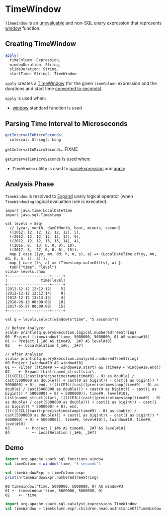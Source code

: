 # TimeWindow

`TimeWindow` is an [unevaluable](Unevaluable.md) and non-SQL unary expression that represents [window](../spark-sql-functions.md#window) function.

## <span id="apply"> Creating TimeWindow

```scala
apply(
  timeColumn: Expression,
  windowDuration: String,
  slideDuration: String,
  startTime: String): TimeWindow
```

`apply` creates a [TimeWindow](#creating-instance) (for the given `timeColumn` expression and the durations and start time [converted to seconds](#getIntervalInMicroSeconds)).

`apply` is used when:

* [window](../spark-sql-functions.md#window) standard function is used

## <span id="getIntervalInMicroSeconds"> Parsing Time Interval to Microseconds

```scala
getIntervalInMicroSeconds(
  interval: String): Long
```

`getIntervalInMicroSeconds`...FIXME

`getIntervalInMicroSeconds` is used when:

* `TimeWindow` utility is used to [parseExpression](#parseExpression) and [apply](#apply)

## Analysis Phase

`TimeWindow` is resolved to [Expand](../logical-operators/Expand.md) unary logical operator (when `TimeWindowing` logical evaluation rule is executed).

```text
import java.time.LocalDateTime
import java.sql.Timestamp

val levels = Seq(
  // (year, month, dayOfMonth, hour, minute, second)
  ((2012, 12, 12, 12, 12, 12), 5),
  ((2012, 12, 12, 12, 12, 14), 9),
  ((2012, 12, 12, 13, 13, 14), 4),
  ((2016, 8,  13, 0, 0, 0), 10),
  ((2017, 5,  27, 0, 0, 0), 15)).
  map { case ((yy, mm, dd, h, m, s), a) => (LocalDateTime.of(yy, mm, dd, h, m, s), a) }.
  map { case (ts, a) => (Timestamp.valueOf(ts), a) }.
  toDF("time", "level")
scala> levels.show
+-------------------+-----+
|               time|level|
+-------------------+-----+
|2012-12-12 12:12:12|    5|
|2012-12-12 12:12:14|    9|
|2012-12-12 13:13:14|    4|
|2016-08-13 00:00:00|   10|
|2017-05-27 00:00:00|   15|
+-------------------+-----+

val q = levels.select(window($"time", "5 seconds"))

// Before Analyzer
scala> println(q.queryExecution.logical.numberedTreeString)
00 'Project [timewindow('time, 5000000, 5000000, 0) AS window#18]
01 +- Project [_1#6 AS time#9, _2#7 AS level#10]
02    +- LocalRelation [_1#6, _2#7]

// After Analyzer
scala> println(q.queryExecution.analyzed.numberedTreeString)
00 Project [window#19 AS window#18]
01 +- Filter ((time#9 >= window#19.start) && (time#9 < window#19.end))
02    +- Expand [List(named_struct(start, ((((CEIL((cast((precisetimestamp(time#9) - 0) as double) / cast(5000000 as double))) + cast(0 as bigint)) - cast(1 as bigint)) * 5000000) + 0), end, (((((CEIL((cast((precisetimestamp(time#9) - 0) as double) / cast(5000000 as double))) + cast(0 as bigint)) - cast(1 as bigint)) * 5000000) + 0) + 5000000)), time#9, level#10), List(named_struct(start, ((((CEIL((cast((precisetimestamp(time#9) - 0) as double) / cast(5000000 as double))) + cast(1 as bigint)) - cast(1 as bigint)) * 5000000) + 0), end, (((((CEIL((cast((precisetimestamp(time#9) - 0) as double) / cast(5000000 as double))) + cast(1 as bigint)) - cast(1 as bigint)) * 5000000) + 0) + 5000000)), time#9, level#10)], [window#19, time#9, level#10]
03       +- Project [_1#6 AS time#9, _2#7 AS level#10]
04          +- LocalRelation [_1#6, _2#7]
```

## Demo

```scala
import org.apache.spark.sql.functions.window
val timeColumn = window('time, "5 seconds")
```

```scala
val timeWindowExpr = timeColumn.expr
println(timeWindowExpr.numberedTreeString)
```

```text
00 timewindow('time, 5000000, 5000000, 0) AS window#3
01 +- timewindow('time, 5000000, 5000000, 0)
02    +- 'time
```

```scala
import org.apache.spark.sql.catalyst.expressions.TimeWindow
val timeWindow = timeColumn.expr.children.head.asInstanceOf[TimeWindow]
```
